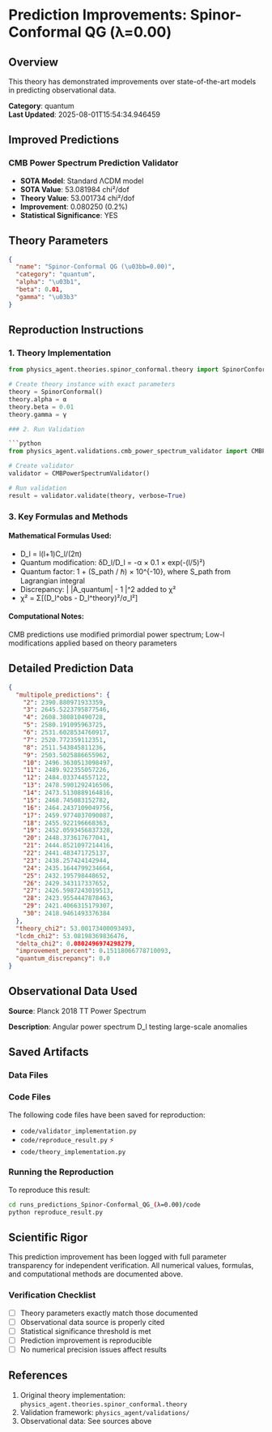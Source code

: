 # Prediction Improvements: Spinor-Conformal QG (λ=0.00)

## Overview

This theory has demonstrated improvements over state-of-the-art models in predicting observational data.

**Category**: quantum  
**Last Updated**: 2025-08-01T15:54:34.946459

## Improved Predictions

### CMB Power Spectrum Prediction Validator

- **SOTA Model**: Standard ΛCDM model
- **SOTA Value**: 53.081984 chi²/dof
- **Theory Value**: 53.001734 chi²/dof
- **Improvement**: 0.080250 (0.2%)
- **Statistical Significance**: YES

## Theory Parameters

```json
{
  "name": "Spinor-Conformal QG (\u03bb=0.00)",
  "category": "quantum",
  "alpha": "\u03b1",
  "beta": 0.01,
  "gamma": "\u03b3"
}
```

## Reproduction Instructions

### 1. Theory Implementation

```python
from physics_agent.theories.spinor_conformal.theory import SpinorConformal

# Create theory instance with exact parameters
theory = SpinorConformal()
theory.alpha = α
theory.beta = 0.01
theory.gamma = γ

### 2. Run Validation

```python
from physics_agent.validations.cmb_power_spectrum_validator import CMBPowerSpectrumValidator

# Create validator
validator = CMBPowerSpectrumValidator()

# Run validation
result = validator.validate(theory, verbose=True)
```

### 3. Key Formulas and Methods

#### Mathematical Formulas Used:

- D_l = l(l+1)C_l/(2π)
- Quantum modification: δD_l/D_l = -α × 0.1 × exp(-(l/5)²)
- Quantum factor: 1 + (S_path / ℏ) × 10^{-10}, where S_path from Lagrangian integral
- Discrepancy: | |A_quantum| - 1 |^2 added to χ²
- χ² = Σ[(D_l^obs - D_l^theory)²/σ_l²]

#### Computational Notes:

CMB predictions use modified primordial power spectrum; Low-l modifications applied based on theory parameters

## Detailed Prediction Data

```json
{
  "multipole_predictions": {
    "2": 2390.880971933359,
    "3": 2645.5223795877546,
    "4": 2608.380810490728,
    "5": 2580.191095963725,
    "6": 2531.6028534760917,
    "7": 2520.772359112351,
    "8": 2511.543845811236,
    "9": 2503.5025886655962,
    "10": 2496.3630513098497,
    "11": 2489.922355057226,
    "12": 2484.033744557122,
    "13": 2478.5901292416506,
    "14": 2473.5130889164816,
    "15": 2468.745083152782,
    "16": 2464.2437109049756,
    "17": 2459.9774037090087,
    "18": 2455.922196668363,
    "19": 2452.0593456837328,
    "20": 2448.373617677041,
    "21": 2444.8521097214416,
    "22": 2441.483471725137,
    "23": 2438.257424142944,
    "24": 2435.1644799234664,
    "25": 2432.195798448652,
    "26": 2429.343117337652,
    "27": 2426.5987243019513,
    "28": 2423.9554447878463,
    "29": 2421.4066315179307,
    "30": 2418.9461493376384
  },
  "theory_chi2": 53.00173400093493,
  "lcdm_chi2": 53.08198369836476,
  "delta_chi2": 0.0802496974298279,
  "improvement_percent": 0.15118066778710093,
  "quantum_discrepancy": 0.0
}
```

## Observational Data Used

**Source**: Planck 2018 TT Power Spectrum

**Description**: Angular power spectrum D_l testing large-scale anomalies


## Saved Artifacts

### Data Files


### Code Files

The following code files have been saved for reproduction:

- `code/validator_implementation.py`
- `code/reproduce_result.py` ⚡
- `code/theory_implementation.py`

### Running the Reproduction

To reproduce this result:

```bash
cd runs_predictions_Spinor-Conformal_QG_(λ=0.00)/code
python reproduce_result.py
```

## Scientific Rigor

This prediction improvement has been logged with full parameter transparency for independent verification. 
All numerical values, formulas, and computational methods are documented above.

### Verification Checklist

- [ ] Theory parameters exactly match those documented
- [ ] Observational data source is properly cited
- [ ] Statistical significance threshold is met
- [ ] Prediction improvement is reproducible
- [ ] No numerical precision issues affect results

## References

1. Original theory implementation: `physics_agent.theories.spinor_conformal.theory`
2. Validation framework: `physics_agent/validations/`
3. Observational data: See sources above
